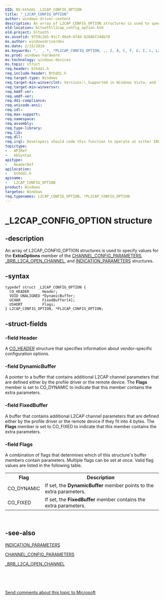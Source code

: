 ```yaml
---
UID: NS:bthddi._L2CAP_CONFIG_OPTION
title: "_L2CAP_CONFIG_OPTION"
author: windows-driver-content
description: An array of L2CAP_CONFIG_OPTION structures is used to specify values for the ExtraOptions member of the CHANNEL_CONFIG_PARAMETERS, _BRB_L2CA_OPEN_CHANNEL, and INDICATION_PARAMETERS structures.
old-location: bltooth\l2cap_config_option.htm
old-project: bltooth
ms.assetid: 9759c2b5-91c7-46e9-97dd-8268bf24db78
ms.author: windowsdriverdev
ms.date: 2/15/2018
ms.keywords: ",  , *, *PL2CAP_CONFIG_OPTION, ,, 2, A, C, F, G, I, L, L2CAP_CONFIG_OPTION, L2CAP_CONFIG_OPTION structure [Bluetooth Devices], N, O, P, PL2CAP_CONFIG_OPTION, PL2CAP_CONFIG_OPTION structure pointer [Bluetooth Devices], T, _, _L2CAP_CONFIG_OPTION, bltooth.l2cap_config_option, bth_structs_029f895f-fc15-4e53-9987-72f9930bc9ab.xml, bthddi/L2CAP_CONFIG_OPTION, bthddi/PL2CAP_CONFIG_OPTION"
ms.prod: windows-hardware
ms.technology: windows-devices
ms.topic: struct
req.header: bthddi.h
req.include-header: Bthddi.h
req.target-type: Windows
req.target-min-winverclnt: Versions:\_Supported in Windows Vista, and later.
req.target-min-winversvr: 
req.kmdf-ver: 
req.umdf-ver: 
req.ddi-compliance: 
req.unicode-ansi: 
req.idl: 
req.max-support: 
req.namespace: 
req.assembly: 
req.type-library: 
req.lib: 
req.dll: 
req.irql: Developers should code this function to operate at either IRQL = DISPATCH_LEVEL (if the callback   function does not access paged memory), or IRQL = PASSIVE_LEVEL (if the callback function must access   paged memory)
topictype:
-	APIRef
-	kbSyntax
apitype:
-	HeaderDef
apilocation:
-	bthddi.h
apiname:
-	L2CAP_CONFIG_OPTION
product: Windows
targetos: Windows
req.typenames: L2CAP_CONFIG_OPTION, *PL2CAP_CONFIG_OPTION
---
```


# _L2CAP_CONFIG_OPTION structure


## -description


An array of L2CAP_CONFIG_OPTION structures is used to specify values for the 
  <b>ExtraOptions</b> member of the 
  <a href="..\bthddi\ns-bthddi-_channel_config_parameters.md">CHANNEL_CONFIG_PARAMETERS</a>, 
  <a href="..\bthddi\ns-bthddi-_brb_l2ca_open_channel.md">_BRB_L2CA_OPEN_CHANNEL</a>, and 
  <a href="..\bthddi\ns-bthddi-_indication_parameters.md">INDICATION_PARAMETERS</a> structures.


## -syntax


````
typedef struct _L2CAP_CONFIG_OPTION {
  CO_HEADER      Header;
  VOID UNALIGNED *DynamicBuffer;
  UCHAR          FixedBuffer[4];
  USHORT         Flags;
} L2CAP_CONFIG_OPTION, *PL2CAP_CONFIG_OPTION;
````


## -struct-fields




### -field Header

A 
     <a href="..\bthddi\ns-bthddi-_co_header.md">CO_HEADER</a> structure that specifies information
     about vendor-specific configuration options.


### -field DynamicBuffer

A pointer to a buffer that contains additional L2CAP channel parameters that are defined either by
     the profile driver or the remote device. The 
     <b>Flags</b> member is set to CO_DYNAMIC to indicate that this member contains the extra
     parameters.


### -field FixedBuffer

A buffer that contains additional L2CAP channel parameters that are defined either by the profile
     driver or the remote device if they fit into 4 bytes. The 
     <b>Flags</b> member is set to CO_FIXED to indicate that this member contains the extra parameters.


### -field Flags

A combination of flags that determines which of this structure's buffer members contain
     parameters. Multiple flags can be set at once. Valid flag values are listed in the following table.
     

<table>
<tr>
<th>Flag</th>
<th>Description</th>
</tr>
<tr>
<td>
CO_DYNAMIC

</td>
<td>
If set, the 
        <b>DynamicBuffer</b> member points to the extra parameters.

</td>
</tr>
<tr>
<td>
CO_FIXED

</td>
<td>
If set, the 
        <b>FixedBuffer</b> member contains the extra parameters.

</td>
</tr>
</table>
 


## -see-also

<a href="..\bthddi\ns-bthddi-_indication_parameters.md">INDICATION_PARAMETERS</a>



<a href="..\bthddi\ns-bthddi-_channel_config_parameters.md">CHANNEL_CONFIG_PARAMETERS</a>



<a href="..\bthddi\ns-bthddi-_brb_l2ca_open_channel.md">_BRB_L2CA_OPEN_CHANNEL</a>



 

 

<a href="mailto:wsddocfb@microsoft.com?subject=Documentation%20feedback [bltooth\bltooth]:%20L2CAP_CONFIG_OPTION structure%20 RELEASE:%20(2/15/2018)&amp;body=%0A%0APRIVACY STATEMENT%0A%0AWe use your feedback to improve the documentation. We don't use your email address for any other purpose, and we'll remove your email address from our system after the issue that you're reporting is fixed. While we're working to fix this issue, we might send you an email message to ask for more info. Later, we might also send you an email message to let you know that we've addressed your feedback.%0A%0AFor more info about Microsoft's privacy policy, see http://privacy.microsoft.com/en-us/default.aspx." title="Send comments about this topic to Microsoft">Send comments about this topic to Microsoft</a>


